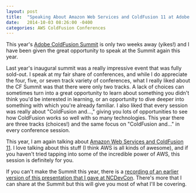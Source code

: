 ```yaml
---
layout: post
title:  "Speaking About Amazon Web Services and ColdFusion 11 at Adobe ColdFusion Summit 2014!"
date:   2014-10-03 08:26:00 -0400
categories: AWS ColdFusion Conferences
---
```


This year's [Adobe ColdFusion Summit](https://cfsummit2014.attendease.com) is only two weeks away (yikes!) and I have been given the great opportunity to speak at the Summit again this year. 

Last year's inaugural summit was a really impressive event that was fully sold-out. I speak at my fair share of conferences, and while I do appreciate the four, five, or seven track variety of conferences, what I really liked about the CF Summit was that there were only two tracks. A lack of choices can sometimes turn into a great opportunity to learn about something you didn't think you'd be interested in learning, or an opportunity to dive deeper into something with which you're already familiar. I also liked that every session was really about "ColdFusion and...," giving you lots of opportunities to see how ColdFusion works so well with so many technologies. This year there are three tracks (choices!) and the same focus on "ColdFusion and..." in every conference session.

This year, I am again talking about [Amazon Web Services and ColdFusion 11](https://cfsummit2014.attendease.com/schedule/sessions/using_amazon_web_services_with_coldfusion_11.html). I love talking about this stuff (I think AWS is all kinds of awesome), and if you haven't tried tapping into some of the incredible power of AWS, this session is definitely for you.

If you can't make the Summit this year, there is a [recording of an earlier version of this presentation that I gave at NCDevCon](http://textiles.online.ncsu.edu/online/Play/2aed12a47c5945fcbbc51310f0292fe31d?catalog=f3393fc7-f068-4b21-84cd-23d1cebcd014). There's more that I can share at the Summit but this will give you most of what I'll be covering.
